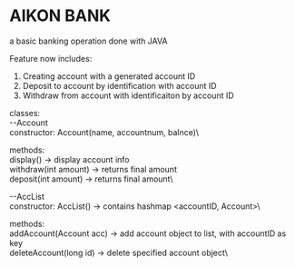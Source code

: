 # AIKON BANK
a basic banking operation done with JAVA


Feature now includes:
1. Creating account with a generated account ID
2. Deposit to account by identification with account ID
3. Withdraw from account with identificaiton by account ID

classes:\
--Account\
  constructor: Account(name, accountnum, balnce)\

  methods:\
    display() -> display account info\
    withdraw(int amount) -> returns final amount\
    deposit(int amount) -> returns final amount\
    
--AccList\
  constructor: AccList() -> contains hashmap <accountID, Account>\
  
  methods:\
    addAccount(Account acc) -> add account object to list, with accountID as key\
    deleteAccount(long id) -> delete specified account object\
